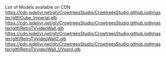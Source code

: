 List of Models available on CDN
https://cdn.jsdelivr.net/gh/CrowtreesStudio/CrowtreesStudio.github.io@master/gltf/Cube_Imperial.glb
https://cdn.jsdelivr.net/gh/CrowtreesStudio/CrowtreesStudio.github.io@master/gltf/RetroTVvideoWall.glb
https://cdn.jsdelivr.net/gh/CrowtreesStudio/CrowtreesStudio.github.io@master/gltf/RetroTVvideoWall2.glb
https://cdn.jsdelivr.net/gh/CrowtreesStudio/CrowtreesStudio.github.io@master/gltf/RetroTVvideoWall_UVsqrd.glb
